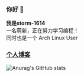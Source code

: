 ### 你好 👋  
**我是storm-1614**  
一名萌新，正在努力学习编程！  
同时也是一个 Arch Linux User   
### [个人博客](https://storm-1614.github.io/)

![Anurag's GitHub stats](https://github-readme-stats.vercel.app/api?username=storm-1614&show_icons=true&theme=onedark)

